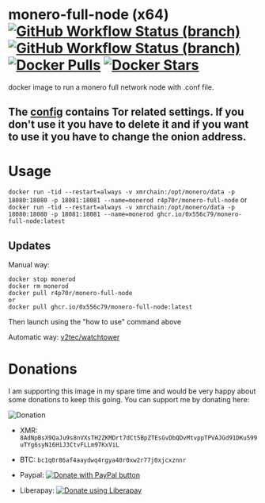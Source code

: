 # monero-full-node (x64) [![GitHub Workflow Status (branch)](https://img.shields.io/github/actions/workflow/status/0x556c79/monero-full-node/publish-docker-package.yml?branch=master)](https://github.com/0x556c79/monero-full-node/actions/workflows/publish-docker-package.yml) [![GitHub Workflow Status (branch)](https://img.shields.io/github/actions/workflow/status/0x556c79/monero-full-node/publish-docker-image.yml?branch=master)](https://github.com/0x556c79/monero-full-node/actions/workflows/publish-docker-image.yml) [![Docker Pulls](https://badgen.net/docker/pulls/r4p70r/monero-full-node?icon=docker&label=pulls)](https://hub.docker.com/r/r4p70r/monero-full-node/) [![Docker Stars](https://badgen.net/docker/stars/r4p70r/monero-full-node?icon=docker&label=stars)](https://hub.docker.com/r/r4p70r/monero-full-node/)

docker image to run a monero full network node with .conf file.

## The [config](https://github.com/0x556c79/monero-full-node/blob/master/bitmonero.conf) contains Tor related settings. If you don't use it you have to delete it and if you want to use it you have to change the onion address.

# Usage

`docker run -tid --restart=always -v xmrchain:/opt/monero/data -p 18080:18080 -p 18081:18081 --name=monerod r4p70r/monero-full-node`
or
`docker run -tid --restart=always -v xmrchain:/opt/monero/data -p 18080:18080 -p 18081:18081 --name=monerod ghcr.io/0x556c79/monero-full-node:latest`

## Updates
Manual way:
```
docker stop monerod
docker rm monerod
docker pull r4p70r/monero-full-node
or
docker pull ghcr.io/0x556c79/monero-full-node:latest
```
Then launch using the "how to use" command above
    
Automatic way: [v2tec/watchtower](https://github.com/v2tec/watchtower)

# Donations

I am supporting this image in my spare time and would be very happy about some donations to keep this going.
You can support me by donating here:

![Donation](https://drive.google.com/uc?export=download&id=1zZ_hz6Sgn7Qy5seu2aiGHu8tdlXEZLMF)
- XMR: `8AdNpBsX9QaJu9s8nVXsTH2ZKMDrt7dCt5BpZTEsGvDbQDvMtvppTPVAJGd91DKu599uTYg6syN16HiJ3CtvFLLm97KxViL`

- BTC: `bc1q0r86af4aaydwq4rgya40r0xw2r77j0xjcxznnr`

- Paypal: <noscript><a href="https://www.paypal.com/donate?hosted_button_id=SVVFPC4LU26LC"><img alt="Donate with PayPal button" src="https://www.paypalobjects.com/en_US/i/btn/btn_donate_SM.gif"></a></noscript>

- Liberapay: <noscript><a href="https://liberapay.com/0x556c79/donate"><img alt="Donate using Liberapay" src="https://liberapay.com/assets/widgets/donate.svg"></a></noscript>
